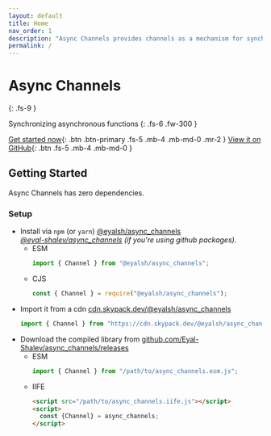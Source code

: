 ```yaml
---
layout: default
title: Home
nav_order: 1
description: "Async Channels provides channels as a mechanism for synchronizing asynchronous functions."
permalink: /
---
```


# Async Channels

{: .fs-9 }

Synchronizing asynchronous functions {: .fs-6 .fw-300 }

[Get started now](#getting-started){: .btn .btn-primary .fs-5 .mb-4 .mb-md-0
.mr-2 } [View it on GitHub](https://github.com/Eyal-Shalev/async_channels){:
.btn .fs-5 .mb-4 .mb-md-0 }

## Getting Started

Async Channels has zero dependencies.

### Setup

- Install via `npm` (or `yarn`)
  [@eyalsh/async_channels](https://npmjs.com/package/@eyalsh/async_channels)\
  _[@eyal-shalev/async_channels](https://github.com/Eyal-Shalev/async_channels/packages/983326)
  (if you're using github packages)._
  - ESM
    ```js
    import { Channel } from "@eyalsh/async_channels";
    ```
  - CJS
    ```js
    const { Channel } = require("@eyalsh/async_channels");
    ```
- Import it from a cdn
  [cdn.skypack.dev/@eyalsh/async_channels](https://cdn.skypack.dev/@eyalsh/async_channels)
  ```js
  import { Channel } from "https://cdn.skypack.dev/@eyalsh/async_channels";
  ```
- Download the compiled library from
  [github.com/Eyal-Shalev/async_channels/releases](https://github.com/Eyal-Shalev/async_channels/releases)
  - ESM
    ```js
    import { Channel } from "/path/to/async_channels.esm.js";
    ```
  - IIFE
    ```html
    <script src="/path/to/async_channels.iife.js"></script>
    <script>
      const {Channel} = async_channels;
    </script>
    ```

